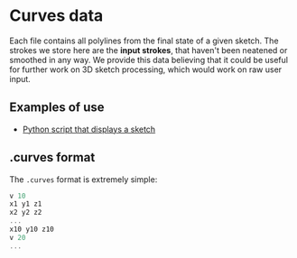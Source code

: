 # Curves data

Each file contains all polylines from the final state of a given sketch. The strokes we store here are the **input strokes**, that haven't been neatened or smoothed in any way. We provide this data believing that it could be useful for further work on 3D sketch processing, which would work on raw user input.

## Examples of use

* [Python script that displays a sketch](../../scripts/example_curves_file.py)

## .curves format

The `.curves` format is extremely simple:

```js
v 10
x1 y1 z1
x2 y2 z2
...
x10 y10 z10
v 20
...
```

